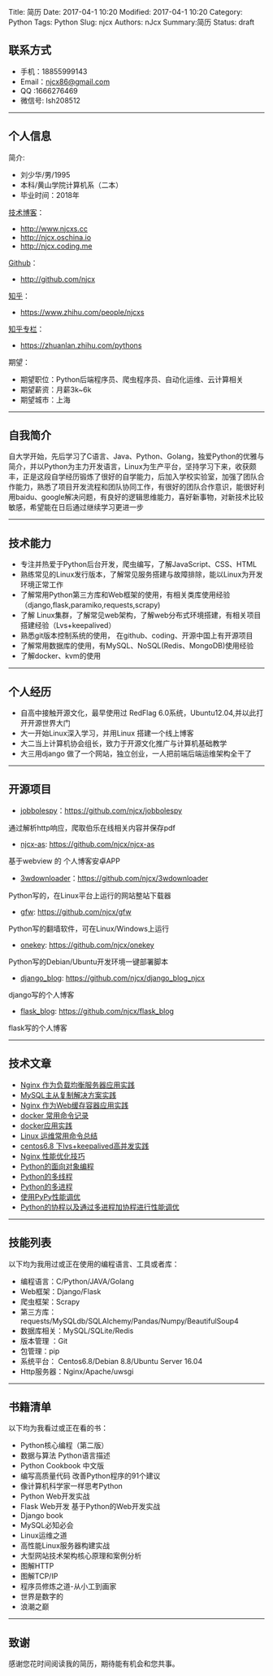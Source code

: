 Title: 简历
Date: 2017-04-1 10:20
Modified: 2017-04-1 10:20
Category: Python
Tags: Python
Slug: njcx
Authors: nJcx
Summary:简历
Status: draft

## 联系方式
- 手机：18855999143
- Email：njcx86@gmail.com
- QQ :1666276469
- 微信号: lsh208512

---

## 个人信息
简介:

 - 刘少华/男/1995 
 - 本科/黄山学院计算机系（二本） 
 - 毕业时间：2018年
 
 [技术博客](http://www.njcxs.cc )：
 
 -  http://www.njcxs.cc 
 - http://njcx.oschina.io
 - http://njcx.coding.me
 
[Github](http://github.com/njcx)：
 
 - http://github.com/njcx 
 
[ 知乎]( https://www.zhihu.com/people/njcxs)：
 
 - https://www.zhihu.com/people/njcxs
 
[知乎专栏](https://zhuanlan.zhihu.com/pythons)：
 
 - https://zhuanlan.zhihu.com/pythons

期望：

- 期望职位：Python后端程序员、爬虫程序员、自动化运维、云计算相关
- 期望薪资：月薪3k~6k
- 期望城市：上海
---
## 自我简介

自大学开始，先后学习了C语言、Java、Python、Golang，独爱Python的优雅与简介，并以Python为主力开发语言，Linux为生产平台，坚持学习下来，收获颇丰，正是这段自学经历锻炼了很好的自学能力，后加入学校实验室，加强了团队合作能力，熟悉了项目开发流程和团队协同工作，有很好的团队合作意识，能很好利用baidu、google解决问题，有良好的逻辑思维能力，喜好新事物，对新技术比较敏感，希望能在日后通过继续学习更进一步

---
## 技术能力

- 专注并热爱于Python后台开发，爬虫编写，了解JavaScript、CSS、HTML
- 熟练常见的Linux发行版本，了解常见服务搭建与故障排除，能以Linux为开发环境正常工作
- 了解常用Python第三方库和Web框架的使用，有相关类库使用经验（django,flask,paramiko,requests,scrapy)
- 了解 Linux集群，了解常见web架构，了解web分布式环境搭建，有相关项目搭建经验（Lvs+keepalived）
- 熟悉git版本控制系统的使用， 在github、coding、开源中国上有开源项目
- 了解常用数据库的使用，有MySQL、NoSQL(Redis、MongoDB)使用经验
- 了解docker、kvm的使用
---
## 个人经历

- 自高中接触开源文化，最早使用过 RedFlag 6.0系统，Ubuntu12.04,并以此打开开源世界大门
- 大一开始Linux深入学习，并用Linux 搭建一个线上博客
- 大二当上计算机协会组长，致力于开源文化推广与计算机基础教学
- 大三用django 做了一个网站，独立创业，一人把前端后端运维架构全干了
---
## 开源项目

 - [jobbolespy](https://github.com/njcx/jobbolespy)：https://github.com/njcx/jobbolespy
 
  通过解析http响应，爬取伯乐在线相关内容并保存pdf
  
 - [njcx-as](https://github.com/njcx/njcx-as):  https://github.com/njcx/njcx-as 
 
 基于webview 的 个人博客安卓APP
 
 - [3wdownloader](https://github.com/njcx/3wdownloader)：https://github.com/njcx/3wdownloader
 
 Python写的，在Linux平台上运行的网站整站下载器
 
- [gfw](https://github.com/njcx/gfw): https://github.com/njcx/gfw

Python写的翻墙软件，可在Linux/Windows上运行

- [onekey](https://github.com/njcx/onekey): https://github.com/njcx/onekey

Python写的Debian/Ubuntu开发环境一键部署脚本

- [django_blog](https://github.com/njcx/django_blog_njcx): https://github.com/njcx/django_blog_njcx

django写的个人博客

- [flask_blog](https://github.com/njcx/flask_blog): https://github.com/njcx/flask_blog

flask写的个人博客
 
---

## 技术文章
- [Nginx 作为负载均衡服务器应用实践](http://www.njcxs.cc/posts/A7.html)
- [MySQL主从复制解决方案实践](http://www.njcxs.cc/posts/A2.html)
- [Nginx 作为Web缓存容器应用实践](http://www.njcxs.cc/posts/A6.html)
- [docker 常用命令记录](http://www.njcxs.cc/posts/B4.html)
- [docker应用实践](http://www.njcxs.cc/posts/B3.html)
- [Linux 运维常用命令总结](http://www.njcxs.cc/posts/B1.html)
- [centos6.8 下lvs+keepalived高并发实践](http://www.njcxs.cc/posts/A1.html)
- [Nginx 性能优化技巧](http://www.njcxs.cc/posts/A8.html)
- [Python的面向对象编程](http://www.njcxs.cc/posts/B10.html)
- [Python的多线程](http://www.njcxs.cc/posts/B8.html)
- [Python的多进程](http://www.njcxs.cc/posts/C2.html)
- [使用PyPy性能调优](http://www.njcxs.cc/posts/C3.html)
- [Python的协程以及通过多进程加协程进行性能调优](http://www.njcxs.cc/posts/C4.html)
---
## 技能列表

以下均为我用过或正在使用的编程语言、工具或者库：

- 编程语言：C/Python/JAVA/Golang
- Web框架：Django/Flask
- 爬虫框架：Scrapy
- 第三方库：requests/MySQLdb/SQLAlchemy/Pandas/Numpy/BeautifulSoup4
- 数据库相关：MySQL/SQLite/Redis
- 版本管理 ：Git
- 包管理：pip
- 系统平台： Centos6.8/Debian 8.8/Ubuntu Server 16.04
- Http服务器：Nginx/Apache/uwsgi
---
## 书籍清单
以下均为我看过或正在看的书：

- Python核心编程（第二版）
- 数据与算法 Python语言描述
- Python Cookbook 中文版
- 编写高质量代码 改善Python程序的91个建议
- 像计算机科学家一样思考Python
- Python Web开发实战
- Flask Web开发 基于Python的Web开发实战
- Django book
- MySQL必知必会
- Linux运维之道
- 高性能Linux服务器构建实战
- 大型网站技术架构核心原理和案例分析
- 图解HTTP
- 图解TCP/IP
- 程序员修炼之道-从小工到画家
- 世界是数字的
- 浪潮之巅
---
## 致谢
感谢您花时间阅读我的简历，期待能有机会和您共事。